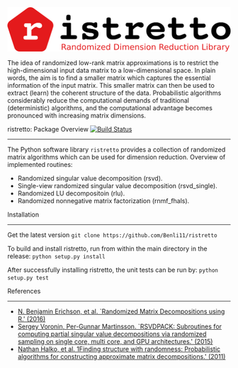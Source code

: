 <img src="https://raw.githubusercontent.com/Benli11/ristretto/master/ristretto.png" width="550">

The idea of randomized low-rank matrix approximations is to restrict the high-dimensional input data matrix to a low-dimensional space. In plain words, the aim is to find a smaller matrix which captures the essential information of the input matrix. This smaller matrix can then be used to extract (learn) the coherent structure of the data. Probabilistic algorithms considerably reduce the computational demands of traditional (deterministic) algorithms, and the computational advantage becomes pronounced with increasing matrix dimensions.

ristretto: Package Overview [![Build Status](https://travis-ci.org/Benli11/ristretto.svg?branch=master)](https://travis-ci.org/Benli11/ristretto)
*************************************************

The Python software library ``ristretto`` provides a collection of randomized matrix algorithms which can be used for dimension reduction. Overview of implemented routines:
* Randomized singular value decomposition (rsvd).
* Single-view randomized singular value decomposition (rsvd_single).
* Randomized LU decompositoin (rlu).
* Randomized nonnegative matrix factorization (rnmf_fhals).



Installation
************
Get the latest version
``git clone https://github.com/Benli11/ristretto``

To build and install ristretto, run from within the main directory in the release:
``python setup.py install``

After successfully installing ristretto, the unit tests can be run by:
``python setup.py test``


References
*************
* [N. Benjamin Erichson, et al. `Randomized Matrix Decompositions using R.' (2016)](http://arxiv.org/abs/1608.02148)
* [Sergey Voronin, Per-Gunnar Martinsson. `RSVDPACK: Subroutines for computing partial singular value decompositions via randomized sampling on single core, multi core, and GPU architectures.' (2015)](https://arxiv.org/abs/1502.05366)
* [Nathan Halko, et al. 1Finding structure with randomness: Probabilistic algorithms for constructing approximate matrix decompositions.' (2011)](https://arxiv.org/abs/0909.4061)

